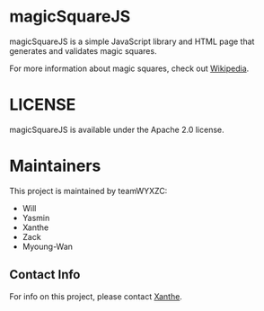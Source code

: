 # magicSquareJS

magicSquareJS is a simple JavaScript library and HTML page that generates and validates magic squares.

For more information about magic squares, check out [Wikipedia](https://en.wikipedia.org/wiki/Magic_square).

# LICENSE

magicSquareJS is available under the Apache 2.0 license.

# Maintainers

This project is maintained by teamWYXZC:
- Will
- Yasmin
- Xanthe
- Zack
- Myoung-Wan

## Contact Info

For info on this project, please contact [Xanthe](mailto:xanthe@example.com).

